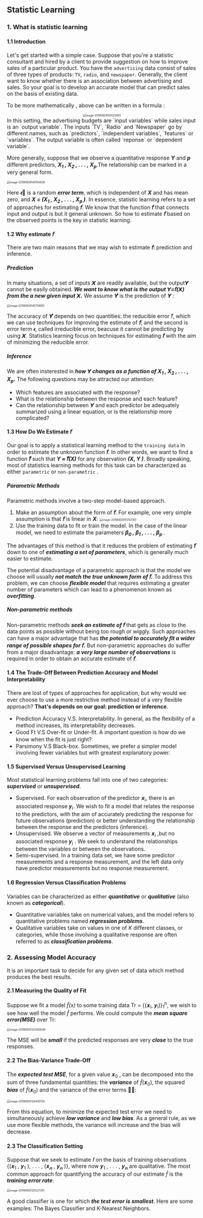 ## Statistic Learning

### 1. What is statistic learning

#### 1.1 Introduction

Let's get started with a simple case.  Suppose that you're a statistic consultant and hired by a client to provide suggestion on how to improve sales of a particular product. You have the `advertising` data consist of sales of three types of products: `TV`, `radio`, and `newspaper`. Generally, the client want to know whether there is an association between advertising and sales. So your goal is to develop an accurate model that can predict sales on the basis of existing data.



To be more mathematically , above can be written in a formula :

<center> <img src="/Users/caoweiwei/Library/Application Support/typora-user-images/image-20190929143023001.png" alt="image-20190929143023001" style="zoom:50%;" /></center>
In this setting, the advertising budgets are `input variables` while sales input is an `output variable`. The inputs `TV`, `Radio` and `Newspaper` go by different names,  such as `predictors`, `independent variables`, `features` or `variables`. The output variable is often called `reponse` or `dependent variable`. 



More generally, suppose that we observe a quantitative response ***Y*** and ***p*** diﬀerent predictors, ***X<sub>1</sub> , X<sub>2</sub> , . . . , X<sub>p</sub>***.The relationship can be marked in a very general form.

<img src="/Users/caoweiwei/Library/Application Support/typora-user-images/image-20190929144154939.png" alt="image-20190929144154939" style="zoom:50%;" />

Here 𝝐 is a random ***error term***, which is independent of ***X*** and has mean zero, and ***X = (X<sub>1</sub> , X<sub>2</sub> , . . . , X<sub>p</sub> )***. In essence, statistic learning refers to a set of approaches for estimating ***𝘧***. We know that the function ***𝘧***  that connects input and output is but it general unknown. So how to estimate ***𝘧*** based on the observed points is the key in statistic learning.

#### 1.2 Why estimate ***𝘧***

There are two main reasons that we may wish to estimate ***𝘧***: prediction and inference.

##### Prediction

In many situations, a set of inputs 𝙓 are readily available, but the output𝙔 cannot be easily obtained. ***We want to know what is the output 𝙔=𝘧(𝙓) from the a new given input 𝙓.*** We assume $\hat{𝙔}$ is the prediction of 𝙔 :

<img src="/Users/caoweiwei/Library/Application Support/typora-user-images/image-20190929145738912.png" alt="image-20190929145738912" style="zoom:50%;" />

The accuracy of $\hat{𝙔}$  depends on two quantities: the reducible error $\hat{𝘧}$, which we can use techniques for improving the estimate of ***𝘧***; and the second is error term 𝝐, called irreducible error, beacuse it cannot be predicting by using 𝙓. Statistics learning focus on techniques for estimating ***𝘧*** with the aim of minimizing the reducible error. 

##### Inference

We are often insterested in ***how 𝙔 changes as a function of X<sub>1</sub> , X<sub>2</sub> , . . . , X<sub>p</sub>.*** The following questions may be attracted our attention:

- Which features are associated with the response?
- What is the relationship between the response and each feature?
- Can the relationship between 𝙔 and each predictor be adequately summarized using a linear equation, or is the relationship more complicated?

#### 1.3 How Do We Estimate ***𝘧***

Our goal is to apply a statistical learning method to the `training data` in order to estimate the unknown function ***𝘧***. In other words, we want to ﬁnd a function ***$\hat{𝘧}$*** such that ***Y ≈ $\hat{𝘧}$(X)*** for any observation ***(X, Y )***. Broadly speaking, most of statistics learning methods for this task can be characterized as either `parametric` or `non-parametric` .

##### Parametric Methods

Parametric methods involve a two-step model-based approach.

1. Make an assumption about the form of ***𝘧***. For example, one very simple assumption is that ***𝘧*** is linear in ***X***: <img src="/Users/caoweiwei/Library/Application Support/typora-user-images/image-20190929151742197.png" alt="image-20190929151742197" style="zoom:50%;" />
2. Use the training data to ﬁt or train the model. In the case of the linear model, we need to estimate the parameters ***β<sub>0</sub> , β<sub>1</sub> , . . . , β<sub>p</sub>*** .

The advantages of this method is that it reduces the problem of estimating ***𝘧*** down to one of ***estimating a set of parameters***, which is generally much easier to estimate.

The potential disadvantage of a parametric approach is that the model we choose will usually ***not match the true unknown form of 𝘧.*** To address this problem, we can choose ***flexible model*** that requires estimating a greater number of parameters which can lead to a phenomenon known as ***overfitting***.

##### Non-parametric methods

Non-parametric methods ***seek an estimate of 𝘧*** that gets as close to the data points as possible without being too rough or wiggly. Such approaches can have a major advantage that has ***the potential to accurately ﬁt a wider range of possible shapes for 𝘧.*** But non-parametric approaches do suﬀer from a major disadvantage: ***a very large number of observations*** is required in order to obtain an accurate estimate of  ***𝘧***.

#### 1.4 The Trade-Oﬀ Between Prediction Accuracy and Model Interpretability

There are lost of types of approaches for application, but why would we ever choose to use a more restrictive method instead of a very ﬂexible approach? **That's depends on our goal: prediction or inference**. 

- Prediction Accuracy V.S. Interpretability. In general, as the ﬂexibility of a method increases, its interpretability decreases.
- Good Ft V.S Over-ﬁt or Under-ﬁt. A important question is how do we know when the ﬁt is just right?
- Parsimony V.S Black-box. Sometimes, we prefer a simpler model involving fewer variables but with greatest explanatory power.

#### 1.5 Supervised Versus Unsupervised Learning

Most statistical learning problems fall into one of two categories: ***supervised*** or ***unsupervised***. 

- Supervised. For each observation of the predictor 𝒙<sub>i</sub>, there is  an associated response 𝒚<sub>i</sub>. We wish to ﬁt a model that relates the response to the predictors, with the aim of accurately predicting the response for future observations (prediction) or better understanding the relationship between the response and the predictors (inference).
- Unsupervised. We observe a vector of measurements 𝒙<sub>i</sub> ,but no associated response 𝒚<sub>i</sub> . We seek to understand the relationships between the variables or between the observations.
- Semi-supervised. In a training data set, we have some predictor measurements and a response measurement, and the left data only have predictor measurements but no response measurement.

#### 1.6 Regression Versus Classiﬁcation Problems

Variables can be characterized as either ***quantitative*** or ***qualitative*** (also known as ***categorical***).

- Quantitative variables take on numerical values, and the model refers to quantitative problems named ***regression problems***.
- Qualitative variables take on values in one of *K* diﬀerent classes, or categories, while those involving a qualitative response are often referred to as ***classiﬁcation problems***.

### 2. Assessing Model Accuracy 

It is an important task to decide for any given set of data which method produces the best results. 

#### 2.1 Measuring the Quality of Fit

Suppose we ﬁt a model *$\hat{f}$(x)* to some training data Tr = {(𝒙<sub>i</sub>, 𝒚<sub>i</sub>)}<sub>1</sub><sup>n</sup>, we wish to see how well the model $\hat{f}$ performs. We could compute the ***mean square error(MSE)*** over Tr:

<img src="/Users/caoweiwei/Library/Application Support/typora-user-images/image-20190930123350049.png" alt="image-20190930123350049" style="zoom:50%;" />

The MSE will be ***small*** if the predicted responses are very ***close*** to the true responses.

#### 2.2 The Bias-Variance Trade-Oﬀ

The ***expected test MSE***, for a given value 𝒙<sub>0</sub> , can be decomposed into the sum of three fundamental quantities: the ***variance*** of $\hat{f}$(𝒙<sub>0</sub>), the squared ***bias*** of $\hat{f}$(𝒙<sub>0</sub>) and the variance of the error terms 𝝐: 

<img src="/Users/caoweiwei/Library/Application Support/typora-user-images/image-20190930124410704.png" alt="image-20190930124410704" style="zoom:50%;" />

From this equation, to minimize the expected test error we need to simultaneously achieve ***low variance*** and ***low bias***. As a general rule, as we use more ﬂexible methods, the variance will increase and the bias will decrease.

#### 2.3 The Classiﬁcation Setting

Suppose that we seek to estimate 𝘧 on the basis of training observations {(𝒙<sub>1</sub> , 𝒚<sub>1</sub> ), . . . , (𝒙<sub>𝒏</sub> , 𝒚<sub>𝒏</sub> )}, where now 𝒚<sub>1</sub> , . . . , 𝒚<sub>𝒏</sub> are qualitative. The most common approach for quantifying the accuracy of our estimate $\hat{f}$  is the ***training error rate***:

<img src="/Users/caoweiwei/Library/Application Support/typora-user-images/image-20190930125227251.png" alt="image-20190930125227251" style="zoom:50%;" />

A good classiﬁer is one for which ***the test error is smallest***. Here are some examples: The Bayes Classiﬁer and K-Nearest Neighbors.